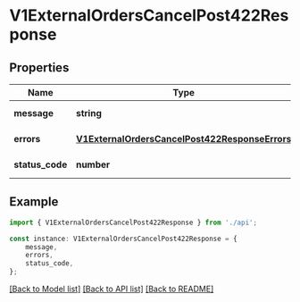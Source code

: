 # V1ExternalOrdersCancelPost422Response


## Properties

Name | Type | Description | Notes
------------ | ------------- | ------------- | -------------
**message** | **string** |  | [default to undefined]
**errors** | [**V1ExternalOrdersCancelPost422ResponseErrors**](V1ExternalOrdersCancelPost422ResponseErrors.md) |  | [default to undefined]
**status_code** | **number** |  | [default to undefined]

## Example

```typescript
import { V1ExternalOrdersCancelPost422Response } from './api';

const instance: V1ExternalOrdersCancelPost422Response = {
    message,
    errors,
    status_code,
};
```

[[Back to Model list]](../README.md#documentation-for-models) [[Back to API list]](../README.md#documentation-for-api-endpoints) [[Back to README]](../README.md)
